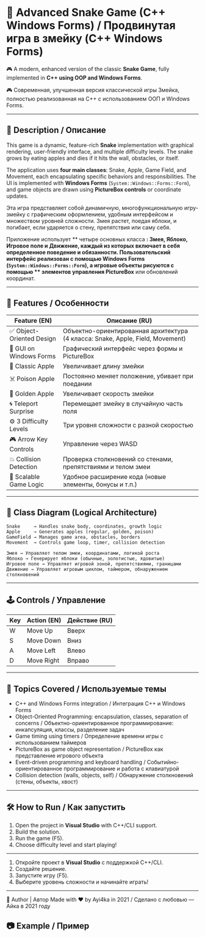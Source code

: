 # 🐍 Advanced Snake Game (C++ Windows Forms) / Продвинутая игра в змейку (C++ Windows Forms)

🎮 A modern, enhanced version of the classic **Snake Game**, fully implemented in **C++ using OOP and Windows Forms**. 

🎮 Современная, улучшенная версия классической игры Змейка, полностью реализованная на C++ с использованием ООП и Windows Forms.  

---

## 📌 Description / Описание

This game is a dynamic, feature-rich **Snake** implementation with graphical rendering, user-friendly interface, and multiple difficulty levels. The snake grows by eating apples and dies if it hits the wall, obstacles, or itself. 

The application uses **four main classes**: Snake, Apple, Game Field, and Movement, each encapsulating specific behaviors and responsibilities. The UI is implemented with **Windows Forms** (`System::Windows::Forms::Form`), and game objects are drawn using **PictureBox controls** or coordinate updates.

Эта игра представляет собой динамичную, многофункциональную игру-змейку с графическим оформлением, удобным интерфейсом и множеством уровней сложности. Змея растет, поедая яблоки, и погибает, если ударяется о стену, препятствия или саму себя.

Приложение использует ** четыре основных класса **: Змея, Яблоко, Игровое поле и Движение, каждый из которых включает в себя определенное поведение и обязанности. Пользовательский интерфейс реализован с помощью **Windows Forms** (`System::Windows::Forms::Form`), а игровые объекты рисуются с помощью ** элементов управления PictureBox** или обновлений координат.

---

## 🎯 Features / Особенности

| Feature (EN) | Описание (RU) |
|--------------|---------------|
| ✅ Object-Oriented Design | Объектно-ориентированная архитектура (4 класса: Snake, Apple, Field, Movement) |
| 🎨 GUI on Windows Forms | Графический интерфейс через формы и PictureBox |
| 🍏 Classic Apple | Увеличивает длину змейки |
| ☠️ Poison Apple | Постоянно меняет положение, убивает при поедании |
| 🌟 Golden Apple | Увеличивает скорость змейки |
| 🌀 Teleport Surprise | Перемещает змейку в случайную часть поля |
| ⚙️ 3 Difficulty Levels | Три уровня сложности с разной скоростью |
| 🎮 Arrow Key Controls | Управление через WASD |
| 💥 Collision Detection | Проверка столкновений со стенами, препятствиями и телом змеи |
| 🧪 Scalable Game Logic | Удобное расширение кода (новые элементы, бонусы и т.п.) |

---

## 🧱 Class Diagram (Logical Architecture)

```
Snake     → Handles snake body, coordinates, growth logic
Apple     → Generates apples (regular, golden, poison)
GameField → Manages game area, obstacles, borders
Movement  → Controls game loop, timer, collision detection
```
```
Змея → Управляет телом змеи, координатами, логикой роста
Яблоко → Генерирует яблоки (обычные, золотистые, ядовитые)
Игровое поле → Управляет игровой зоной, препятствиями, границами
Движение → Управляет игровым циклом, таймером, обнаружением столкновений
```


---

## 🕹️ Controls / Управление

| Key | Action (EN)     | Действие (RU)        |
|-----|-----------------|----------------------|
| W | Move Up           | Вверх                |
| S | Move Down         | Вниз                 |
| A | Move Left         | Влево                |
| D | Move Right        | Вправо               |

---

## 🧪 Topics Covered / Используемые темы

- C++ and Windows Forms integration / Интеграция C++ и Windows Forms
- Object-Oriented Programming: encapsulation, classes, separation of concerns / Объектно-ориентированное программирование: инкапсуляция, классы, разделение задач
- Game timing using timers / Определение времени игры с использованием таймеров
- PictureBox as game object representation / PictureBox как представление игрового объекта
- Event-driven programming and keyboard handling / Событийно-ориентированное программирование и работа с клавиатурой
- Collision detection (walls, objects, self) / Обнаружение столкновений (стены, объекты, хвост)

---

## 🛠 How to Run / Как запустить

1. Open the project in **Visual Studio** with C++/CLI support.
2. Build the solution.
3. Run the game (F5).
4. Choose difficulty level and start playing!

---

1. Откройте проект в **Visual Studio** с поддержкой C++/CLI.
2. Создайте решение.
3. Запустите игру (F5).
4. Выберите уровень сложности и начинайте играть!

---
🤝 Author | Автор Made with ❤️ by Ayi4ka in 2021 / Сделано с любовью — Айка в 2021 году

## 📷 Example / Пример



